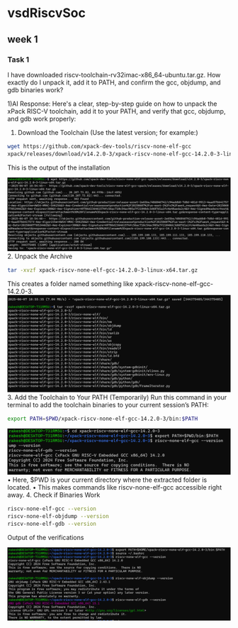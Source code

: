 # vsdRiscvSoc
## week 1

### Task 1

I have downloaded riscv-toolchain-rv32imac-x86_64-ubuntu.tar.gz. How exactly do I 
unpack it, add it to PATH, and confirm the gcc, objdump, and gdb binaries work? 

1)AI Response: 
Here's a clear, step-by-step guide on how to unpack the xPack RISC-V toolchain, add it to 
your PATH, and verify that gcc, objdump, and gdb work properly:
1. Download the Toolchain 
(Use the latest version; for example:) 
```bash
wget https://github.com/xpack-dev-tools/riscv-none-elf-gcc
xpack/releases/download/v14.2.0-3/xpack-riscv-none-elf-gcc-14.2.0-3-linux-x64.tar.gz 
```
This is the output of the installation


![GCC Version](https://github.com/rakeshkumar1806/vsdRiscvSoc/blob/main/installation.png)
2. Unpack the Archive 
```bash
tar -xvzf xpack-riscv-none-elf-gcc-14.2.0-3-linux-x64.tar.gz 
```
This creates a folder named something like xpack-riscv-none-elf-gcc-14.2.0-3. 
![GCC Version](https://github.com/rakeshkumar1806/vsdRiscvSoc/blob/main/extracting.png)
3. Add the Toolchain to Your PATH (Temporarily) 
Run this command in your terminal to add the toolchain binaries to your current session’s 
PATH:
```bash
export PATH=$PWD/xpack-riscv-none-elf-gcc-14.2.0-3/bin:$PATH 
```
![GCC Version](https://github.com/rakeshkumar1806/vsdRiscvSoc/blob/main/exporting_temporary.png)
• Here, $PWD is your current directory where the extracted folder is located. 
• This makes commands like riscv-none-elf-gcc accessible right away. 
4. Check if Binaries Work 
```bash
riscv-none-elf-gcc --version 
riscv-none-elf-objdump --version 
riscv-none-elf-gdb --version
```
Output of the verifications

![GCC Version](https://github.com/rakeshkumar1806/vsdRiscvSoc/blob/main/exporting_permently_and_verification_of_binary_works.png)
